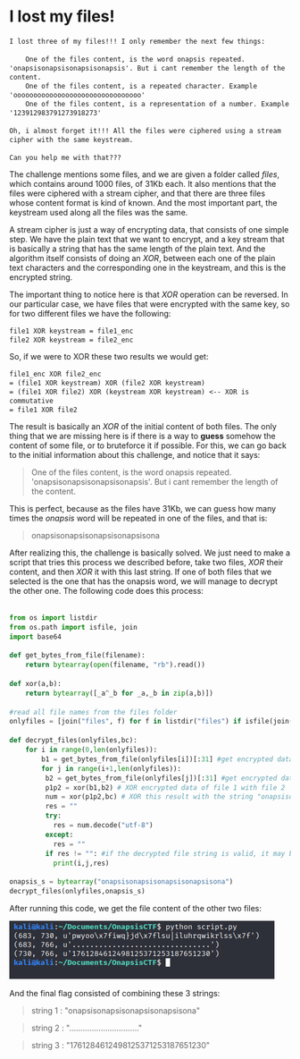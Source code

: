 # I lost my files!
```
I lost three of my files!!! I only remember the next few things:

    One of the files content, is the word onapsis repeated. 'onapsisonapsisonapsisonapsis'. But i cant remember the length of the content.
    One of the files content, is a repeated character. Example 'oooooooooooooooooooooooooooooooo'
    One of the files content, is a representation of a number. Example '123912983791273918273'

Oh, i almost forget it!!! All the files were ciphered using a stream cipher with the same keystream.

Can you help me with that???
```

The challenge mentions some files, and we are given a folder called *files*, which contains around 1000 files, of 31Kb each. It also mentions that the files were ciphered with a stream cipher, and that there are three files whose content format is kind of known. And the most important part, the keystream used along all the files was the same.

A stream cipher is just a way of encrypting data, that consists of one simple step. We have the plain text that we want to encrypt, and a key stream that is basically a string that has the same length of the plain text. And the algorithm itself consists of doing an *XOR*, between each one of the plain text characters and the corresponding one in the keystream, and this is the encrypted string.

The important thing to notice here is that *XOR* operation can be reversed. In our particular case, we have files that were encrypted with the same key, so for two different files we have the following:
```
file1 XOR keystream = file1_enc
file2 XOR keystream = file2_enc
```
So, if we were to XOR these two results we would get:
```
file1_enc XOR file2_enc 
= (file1 XOR keystream) XOR (file2 XOR keystream)
= (file1 XOR file2) XOR (keystream XOR keystream) <-- XOR is commutative
= file1 XOR file2
```
The result is basically an *XOR* of the initial content of both files. The only thing that we are missing here is if there is a way to **guess** somehow the content of some file, or to bruteforce it if possible. For this, we can go back to the initial information about this challenge, and notice that it says:
>One of the files content, is the word onapsis repeated. 'onapsisonapsisonapsisonapsis'. But i cant remember the length of the content.

This is perfect, because as the files have 31Kb, we can guess how many times the *onapsis* word will be repeated in one of the files, and that is: 
> onapsisonapsisonapsisonapsisona

After realizing this, the challenge is basically solved. We just need to make a script that tries this process we described before, take two files, *XOR* their content, and then *XOR* it with this last string. If one of both files that we selected is the one that has the onapsis word, we will manage to decrypt the other one. The following code does this process:

```python

from os import listdir
from os.path import isfile, join
import base64

def get_bytes_from_file(filename):  
    return bytearray(open(filename, "rb").read())

def xor(a,b):
    return bytearray([_a^_b for _a,_b in zip(a,b)])

#read all file names from the files folder
onlyfiles = [join("files", f) for f in listdir("files") if isfile(join("files", f))]

def decrypt_files(onlyfiles,bc):
	for i in range(0,len(onlyfiles)):
	    b1 = get_bytes_from_file(onlyfiles[i])[:31] #get encrypted data from file 1
	    for j in range(i+1,len(onlyfiles)):
		 b2 = get_bytes_from_file(onlyfiles[j])[:31] #get encrypted data from file 2
		 p1p2 = xor(b1,b2) # XOR encrypted data of file 1 with file 2
		 num = xor(p1p2,bc) # XOR this result with the string "onapsisonapsisonapsisonapsisona"
		 res = ""
		 try:
		   res = num.decode("utf-8")
		 except:
		   res = ""
		 if res != "": #if the decrypted file string is valid, it may be one of the files we are looking for
		   print(i,j,res)

onapsis_s = bytearray("onapsisonapsisonapsisonapsisona")
decrypt_files(onlyfiles,onapsis_s)

```

After running this code, we get the file content of the other two files:

![alt text][flag]

[flag]: flag.png

And the final flag consisted of combining these 3 strings:
> string 1 : "onapsisonapsisonapsisonapsisona"

> string 2 : "..............................."

> string 3 : "1761284612498125371253187651230"

